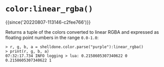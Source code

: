 # `color:linear_rgba()`

{{since('20220807-113146-c2fee766')}}

Returns a tuple of the colors converted to linear RGBA and
expressed as floating point numbers in the range `0.0-1.0`:

```
> r, g, b, a = shelldone.color.parse("purple"):linear_rgba()
> print(r, g, b, a)
07:32:17.734 INFO logging > lua: 0.2158605307340622 0 0.2158605307340622 1
```

